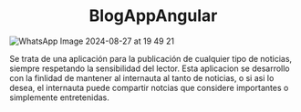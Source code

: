 <h1 align= 'center'> BlogAppAngular </h1>


![WhatsApp Image 2024-08-27 at 19 49 21](https://github.com/user-attachments/assets/8ce1a9dd-3e96-4c85-81f6-725fc8aea296)

Se trata de una aplicación para la publicación de cualquier tipo de noticias, siempre respetando la sensibilidad del lector. 
Esta aplicacion se desarrollo con la finlidad de mantener al internauta al tanto de noticias, o si asi lo desea, el internauta puede compartir notcias que considere importantes o simplemente entretenidas. 
